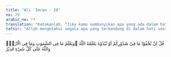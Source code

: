 ```yaml
---
title: "Ali 'Imran - 29"
no: 29
arabic_no: ٢٩
translation: "Katakanlah, “Jika kamu sembunyikan apa yang ada dalam hatimu atau kamu nyatakan, Allah pasti mengetahuinya.” Dia mengetahui apa yang ada di langit dan apa yang ada di bumi. Allah Mahakuasa atas segala sesuatu."
tafsir: "Allah mengetahui segala apa yang terkandung di dalam hati seorang Muslim ketika ia mengadakan hubungan yang akrab dengan orang kafir. Apakah karena mereka suka kepada orang kafir itu, atau itu dilakukan karena maksud untuk menyelamatkan diri. Kalau seorang Muslim berbuat demikian karena memang cenderung kepada kekufuran, tentu Allah akan menyiksa mereka. Sedang kalau mereka melakukan itu untuk memelihara diri dan hati mereka tetap dalam iman, Allah akan mengampuni mereka dan tidak akan mengazab mereka atas pekerjaan yang tidak merusakkan agama dan umat. Allah memberi balasan kepada mereka menurut ilmu-Nya sendiri yang meliputi semua isi langit dan bumi.\n\nPada akhir ayat ini Allah mengatakan bahwa: \"Allah Mahakuasa atas segala sesuatu\". Sebab itu, janganlah kamu kaum Muslimin berani mendurhakai-Nya dan janganlah mengadakan kerja sama dengan musuh-musuh-Nya. Semua bentuk maksiat, baik yang tersembunyi maupun yang tampak senantiasa diketahui Allah dan Dia berkuasa memberi pembalasan atasnya."
---
```


قُلْ اِنْ تُخْفُوْا مَا فِيْ صُدُوْرِكُمْ اَوْ تُبْدُوْهُ يَعْلَمْهُ اللّٰهُ ۗوَيَعْلَمُ مَا فِى السَّمٰوٰتِ وَمَا فِى الْاَرْضِۗ وَاللّٰهُ  عَلٰى كُلِّ شَيْءٍ قَدِيْرٌ
